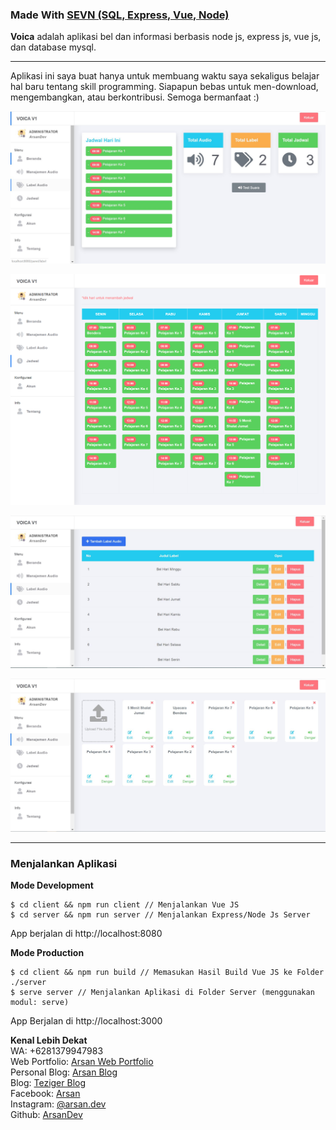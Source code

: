 ### Made With [SEVN (SQL, Express, Vue, Node)](https://github.com/arsandev/sevn)

**Voica** adalah aplikasi bel dan informasi berbasis node js, express js, vue js, dan database mysql.

---

Aplikasi ini saya buat hanya untuk membuang waktu saya sekaligus belajar hal baru tentang skill programming. Siapapun bebas
untuk men-download, mengembangkan, atau berkontribusi. Semoga bermanfaat :)

![Beranda Admin](./.TAMPILAN/beranda-admin.JPG "Beranda Admin")

![Jadwal](./.TAMPILAN/jadwal.jpg "Jadwal")

![Label Audio](./.TAMPILAN/label-audio.JPG "Label Audio")

![Manajemen Audio](./.TAMPILAN/manajemen-audio.JPG "Manajemen Audio")

---

### Menjalankan Aplikasi
**Mode Development**
```
$ cd client && npm run client // Menjalankan Vue JS
$ cd server && npm run server // Menjalankan Express/Node Js Server
```
App berjalan di http://localhost:8080

**Mode Production**
```
$ cd client && npm run build // Memasukan Hasil Build Vue JS ke Folder ./server
$ serve server // Menjalankan Aplikasi di Folder Server (menggunakan modul: serve)
```

App Berjalan di http://localhost:3000

<b>Kenal Lebih Dekat</b><br>
WA: +6281379947983<br>
Web Portfolio: <a target="_blank" href="https://arsan.dev">Arsan Web Portfolio</a><br>
Personal Blog: <a target="_blank" href="https://blog.arsan.dev">Arsan Blog</a><br>
Blog: <a target="_blank" href="https://teziger.blogspot.com">Teziger Blog</a><br>
Facebook: <a target="_blank" href="https://www.facebook.com/arsandev">Arsan</a><br>
Instagram: <a target="_blank" href="https://instagram.com/arsan.dev">@arsan.dev</a><br>
Github: <a target="_blank" href="https://github.com/arsandev">ArsanDev</a>

